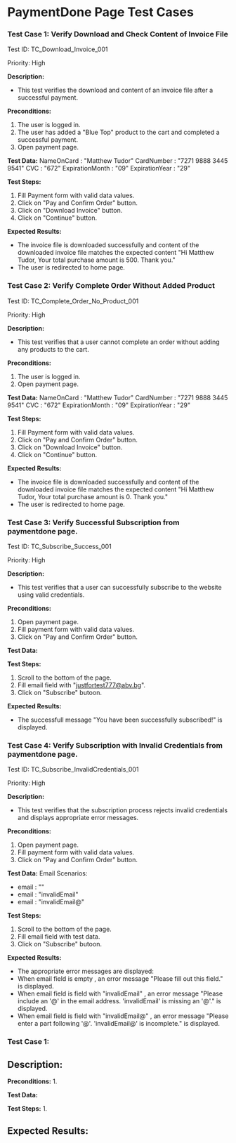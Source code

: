 # PaymentDone Page Test Cases

### Test Case 1: Verify Download and Check Content of Invoice File

Test ID: TC_Download_Invoice_001

Priority: High

**Description:** 
- This test verifies the download and content of an invoice file after a successful payment.

**Preconditions:**
1. The user is logged in.
2. The user has added a "Blue Top" product to the cart and completed a successful payment.
3. Open payment page.

**Test Data:**
NameOnCard : "Matthew Tudor"
CardNumber : "7271 9888 3445 9541"
CVC : "672"
ExpirationMonth : "09"
ExpirationYear : "29"

**Test Steps:**
1. Fill Payment form with valid data values.
2. Click on "Pay and Confirm Order" button.
3. Click on "Download Invoice" button.
4. Click on "Continue" button.

**Expected Results:**
- The invoice file is downloaded successfully and  content of the downloaded invoice file matches the expected content "Hi Matthew Tudor, Your total purchase amount is 500. Thank you."
- The user is redirected to home page.

### Test Case 2: Verify Complete Order Without Added Product

Test ID: TC_Complete_Order_No_Product_001

Priority: High

**Description:** 
- This test verifies that a user cannot complete an order without adding any products to the cart.

**Preconditions:**
1. The user is logged in.
2. Open payment page.

**Test Data:**
NameOnCard : "Matthew Tudor"
CardNumber : "7271 9888 3445 9541"
CVC : "672"
ExpirationMonth : "09"
ExpirationYear : "29"

**Test Steps:**
1. Fill Payment form with valid data values.
2. Click on "Pay and Confirm Order" button.
3. Click on "Download Invoice" button.
4. Click on "Continue" button.

**Expected Results:**
- The invoice file is downloaded successfully and  content of the downloaded invoice file matches the expected content "Hi Matthew Tudor, Your total purchase amount is 0. Thank you."
- The user is redirected to home page.

### Test Case 3: Verify Successful Subscription from paymentdone page.

Test ID: TC_Subscribe_Success_001

Priority: High

**Description:** 
- This test verifies that a user can successfully subscribe to the website using valid credentials.

**Preconditions:**
1. Open payment page.
2. Fill payment form with valid data values.
3. Click on "Pay and Confirm Order" button.

**Test Data:**

**Test Steps:**
1. Scroll to the bottom of the page.
2. Fill email field with "justfortest777@abv.bg".
2. Click on "Subscribe" butoon.

**Expected Results:**
- The successfull message "You have been successfully subscribed!" is displayed.

### Test Case 4: Verify Subscription with Invalid Credentials from paymentdone page.

Test ID: TC_Subscribe_InvalidCredentials_001

Priority: High

**Description:** 
- This test verifies that the subscription process rejects invalid credentials and displays appropriate error messages.

**Preconditions:**
1. Open payment page.
2. Fill payment form with valid data values.
3. Click on "Pay and Confirm Order" button.

**Test Data:**
Email Scenarios:
 - email : ""
 - email : "invalidEmail"
 - email : "invalidEmail@"

**Test Steps:**
1. Scroll to the bottom of the page.
2. Fill email field with test data.
2. Click on "Subscribe" butoon.

**Expected Results:**
- The appropriate error messages are displayed:
 - When email field is empty , an error message "Please fill out this field." is displayed.
 - When email field is field with "invalidEmail" , an error message "Please include an '@' in the email address. 'invalidEmail' is missing an '@'." is displayed.
 - When email field is field with "invalidEmail@" , an error message "Please enter a part following '@'. 'invalidEmail@' is incomplete." is displayed.




















### Test Case 1: 

**Description:** 
- 

**Preconditions:**
1. 

**Test Data:**

**Test Steps:**
1. 

**Expected Results:**
- 